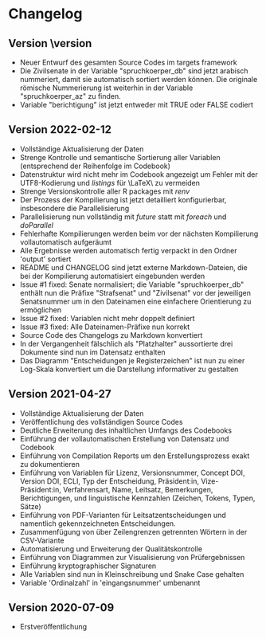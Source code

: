 # Changelog


## Version \version

- Neuer Entwurf des gesamten Source Codes im targets framework
- Die Zivilsenate in der Variable "spruchkoerper_db" sind jetzt arabisch nummeriert, damit sie automatisch sortiert werden können. Die originale römische Nummerierung ist weiterhin in der Variable "spruchkoerper_az" zu finden.
- Variable "berichtigung" ist jetzt entweder mit TRUE oder FALSE codiert



## Version 2022-02-12
 
- Vollständige Aktualisierung der Daten
- Strenge Kontrolle und semantische Sortierung aller Variablen (entsprechend der Reihenfolge im Codebook)
- Datenstruktur wird nicht mehr im Codebook angezeigt um Fehler mit der UTF8-Kodierung und *listings* für \LaTeX\ zu vermeiden
- Strenge Versionskontrolle aller R packages mit *renv*
- Der Prozess der Kompilierung ist jetzt detailliert konfigurierbar, insbesondere die Parallelisierung
- Parallelisierung nun vollständig mit *future* statt mit *foreach* und *doParallel*
- Fehlerhafte Kompilierungen werden beim vor der nächsten Kompilierung vollautomatisch aufgeräumt
- Alle Ergebnisse werden automatisch fertig verpackt in den Ordner 'output' sortiert
- README und CHANGELOG sind jetzt externe Markdown-Dateien, die bei der Kompilierung automatisiert eingebunden werden
- Issue #1 fixed: Senate normalisiert; die Variable "spruchkoerper_db" enthält nun die Präfixe "Strafsenat" und "Zivilsenat" vor der jeweiligen Senatsnummer um in den Dateinamen eine einfachere Orientierung zu ermöglichen
- Issue #2 fixed: Variablen nicht mehr doppelt definiert
- Issue #3 fixed: Alle Dateinamen-Präfixe nun korrekt
- Source Code des Changelogs zu Markdown konvertiert
- In der Vergangenheit fälschlich als "Platzhalter" aussortierte drei Dokumente sind nun im Datensatz enthalten
- Das Diagramm "Entscheidungen je Registerzeichen" ist nun zu einer Log-Skala konvertiert um die Darstellung informativer zu gestalten



## Version 2021-04-27

- Vollständige Aktualisierung der Daten
- Veröffentlichung des vollständigen Source Codes
- Deutliche Erweiterung des inhaltlichen Umfangs des Codebooks
- Einführung der vollautomatischen Erstellung von Datensatz und Codebook
- Einführung von Compilation Reports um den Erstellungsprozess exakt zu dokumentieren
- Einführung von Variablen für Lizenz, Versionsnummer, Concept DOI, Version DOI, ECLI, Typ der Entscheidung, Präsident:in, Vize-Präsident:in, Verfahrensart, Name, Leitsatz, Bemerkungen, Berichtigungen, und linguistische Kennzahlen (Zeichen, Tokens, Typen, Sätze)
- Einführung von PDF-Varianten für Leitsatzentscheidungen und namentlich gekennzeichneten Entscheidungen.
- Zusammenfügung von über Zeilengrenzen getrennten Wörtern in der CSV-Variante
- Automatisierung und Erweiterung der Qualitätskontrolle
- Einführung von Diagrammen zur Visualisierung von Prüfergebnissen
- Einführung kryptographischer Signaturen
- Alle Variablen sind nun in Kleinschreibung und Snake Case gehalten
- Variable 'Ordinalzahl' in 'eingangsnummer' umbenannt

 
 
## Version 2020-07-09

- Erstveröffentlichung

